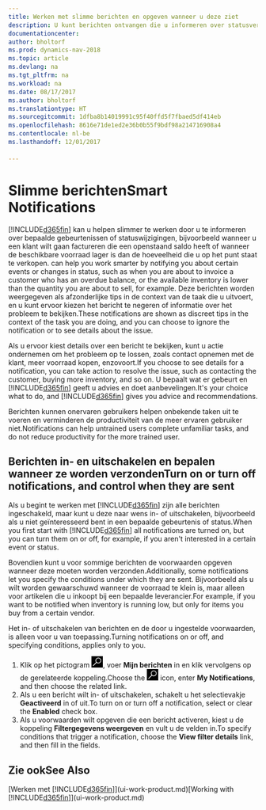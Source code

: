 ```yaml
---
title: Werken met slimme berichten en opgeven wanneer u deze ziet
description: U kunt berichten ontvangen die u informeren over statusveranderingen of gebeurtenissen, bijvoorbeeld een achterstallig saldo of lage voorraad.
documentationcenter: 
author: bholtorf
ms.prod: dynamics-nav-2018
ms.topic: article
ms.devlang: na
ms.tgt_pltfrm: na
ms.workload: na
ms.date: 08/17/2017
ms.author: bholtorf
ms.translationtype: HT
ms.sourcegitcommit: 1dfba8b14019991c95f40ffd5f7fbaed5df414eb
ms.openlocfilehash: 8616e71de1ed2e36b0b55f9bdf98a214716908a4
ms.contentlocale: nl-be
ms.lasthandoff: 12/01/2017

---
```

# <a name="smart-notifications"></a><span data-ttu-id="f247e-103">Slimme berichten</span><span class="sxs-lookup"><span data-stu-id="f247e-103">Smart Notifications</span></span>
[!INCLUDE[d365fin](includes/d365fin_md.md)]<span data-ttu-id="f247e-104"> kan u helpen slimmer te werken door u te informeren over bepaalde gebeurtenissen of statuswijzigingen, bijvoorbeeld wanneer u een klant wilt gaan factureren die een openstaand saldo heeft of wanneer de beschikbare voorraad lager is dan de hoeveelheid die u op het punt staat te verkopen.</span><span class="sxs-lookup"><span data-stu-id="f247e-104"> can help you work smarter by notifying you about certain events or changes in status, such as when you are about to invoice a customer who has an overdue balance, or the available inventory is lower than the quantity you are about to sell, for example.</span></span> <span data-ttu-id="f247e-105">Deze berichten worden weergegeven als afzonderlijke tips in de context van de taak die u uitvoert, en u kunt ervoor kiezen het bericht te negeren of informatie over het probleem te bekijken.</span><span class="sxs-lookup"><span data-stu-id="f247e-105">These notifications are shown as discreet tips in the context of the task you are doing, and you can choose to ignore the notification or to see details about the issue.</span></span>  

<span data-ttu-id="f247e-106">Als u ervoor kiest details over een bericht te bekijken, kunt u actie ondernemen om het probleem op te lossen, zoals contact opnemen met de klant, meer voorraad kopen, enzovoort.</span><span class="sxs-lookup"><span data-stu-id="f247e-106">If you choose to see details for a notification, you can take action to resolve the issue, such as contacting the customer, buying more inventory, and so on.</span></span> <span data-ttu-id="f247e-107">U bepaalt wat er gebeurt en [!INCLUDE[d365fin](includes/d365fin_md.md)] geeft u advies en doet aanbevelingen.</span><span class="sxs-lookup"><span data-stu-id="f247e-107">It's your choice what to do, and [!INCLUDE[d365fin](includes/d365fin_md.md)] gives you advice and recommendations.</span></span>  

<span data-ttu-id="f247e-108">Berichten kunnen onervaren gebruikers helpen onbekende taken uit te voeren en verminderen de productiviteit van de meer ervaren gebruiker niet.</span><span class="sxs-lookup"><span data-stu-id="f247e-108">Notifications can help untrained users complete unfamiliar tasks, and do not reduce productivity for the more trained user.</span></span>  

## <a name="turn-on-or-turn-off-notifications-and-control-when-they-are-sent"></a><span data-ttu-id="f247e-109">Berichten in- en uitschakelen en bepalen wanneer ze worden verzonden</span><span class="sxs-lookup"><span data-stu-id="f247e-109">Turn on or turn off notifications, and control when they are sent</span></span>
<span data-ttu-id="f247e-110">Als u begint te werken met [!INCLUDE[d365fin](includes/d365fin_md.md)] zijn alle berichten ingeschakeld, maar kunt u deze naar wens in- of uitschakelen, bijvoorbeeld als u niet geïnteresseerd bent in een bepaalde gebeurtenis of status.</span><span class="sxs-lookup"><span data-stu-id="f247e-110">When you first start with [!INCLUDE[d365fin](includes/d365fin_md.md)] all notifications are turned on, but you can turn them on or off, for example, if you aren't interested in a certain event or status.</span></span>  
  
<span data-ttu-id="f247e-111">Bovendien kunt u voor sommige berichten de voorwaarden opgeven wanneer deze moeten worden verzonden.</span><span class="sxs-lookup"><span data-stu-id="f247e-111">Additionally, some notifications let you specify the conditions under which they are sent.</span></span> <span data-ttu-id="f247e-112">Bijvoorbeeld als u wilt worden gewaarschuwd wanneer de voorraad te klein is, maar alleen voor artikelen die u inkoopt bij een bepaalde leverancier.</span><span class="sxs-lookup"><span data-stu-id="f247e-112">For example, if you want to be notified when inventory is running low, but only for items you buy from a certain vendor.</span></span>  
  
<span data-ttu-id="f247e-113">Het in- of uitschakelen van berichten en de door u ingestelde voorwaarden, is alleen voor u van toepassing.</span><span class="sxs-lookup"><span data-stu-id="f247e-113">Turning notifications on or off, and specifying conditions, applies only to you.</span></span>  

1. <span data-ttu-id="f247e-114">Klik op het pictogram ![Zoeken naar pagina of rapport](media/ui-search/search_small.png "pictogram Zoeken naar pagina of rapport"), voer **Mijn berichten** in en klik vervolgens op de gerelateerde koppeling.</span><span class="sxs-lookup"><span data-stu-id="f247e-114">Choose the ![Search for Page or Report](media/ui-search/search_small.png "Search for Page or Report icon") icon, enter **My Notifications**, and then choose the related link.</span></span>
2. <span data-ttu-id="f247e-115">Als u een bericht wilt in- of uitschakelen, schakelt u het selectievakje **Geactiveerd** in of uit.</span><span class="sxs-lookup"><span data-stu-id="f247e-115">To turn on or turn off a notification, select or clear the **Enabled** check box.</span></span>
3. <span data-ttu-id="f247e-116">Als u voorwaarden wilt opgeven die een bericht activeren, kiest u de koppeling **Filtergegevens weergeven** en vult u de velden in.</span><span class="sxs-lookup"><span data-stu-id="f247e-116">To specify conditions that trigger a notification, choose the **View filter details** link, and then fill in the fields.</span></span>  

## <a name="see-also"></a><span data-ttu-id="f247e-117">Zie ook</span><span class="sxs-lookup"><span data-stu-id="f247e-117">See Also</span></span>
<span data-ttu-id="f247e-118">[Werken met [!INCLUDE[d365fin](includes/d365fin_md.md)]](ui-work-product.md)</span><span class="sxs-lookup"><span data-stu-id="f247e-118">[Working with [!INCLUDE[d365fin](includes/d365fin_md.md)]](ui-work-product.md)</span></span>

